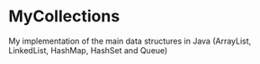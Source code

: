 # MyCollections
My implementation of the main data  structures in Java (ArrayList, LinkedList, HashMap, HashSet and Queue)
